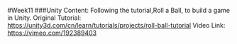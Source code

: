 #Week11
###Unity
Content: Following the tutorial,Roll a Ball, to build a game in Unity.
Original Tutorial: <https://unity3d.com/cn/learn/tutorials/projects/roll-ball-tutorial>
Video Link: <https://vimeo.com/192389403>
